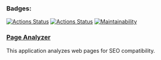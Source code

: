 ### Badges:
[![Actions Status](https://github.com/pestrukha/python-project-83/actions/workflows/hexlet-check.yml/badge.svg)](https://github.com/pestrukha/python-project-83/actions)
[![Actions Status](https://github.com/pestrukha/python-project-83/actions/workflows/pyci.yml/badge.svg)](https://github.com/pestrukha/python-project-83/actions)
[![Maintainability](https://api.codeclimate.com/v1/badges/9fc0df6dcc1ebd64a95b/maintainability)](https://codeclimate.com/github/pestrukha/python-project-83/maintainability)
### [Page Analyzer](https://page-analyzer-app-52ja.onrender.com/) 
This application analyzes web pages for SEO compatibility.
